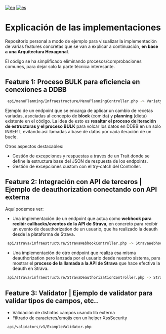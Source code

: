 [![en](https://img.shields.io/badge/lang-en-blue.svg)](https://github.com/pmdavid/nutritional-planification-example/blob/main/README.md)
[![es](https://img.shields.io/badge/lang-es-red.svg)](https://github.com/pmdavid/nutritional-planification-example/blob/main/README.es.md)

# Explicación de las implementaciones

Repositorio personal a modo de ejemplo para visualizar la implementación de varias features concretas que se van a explicar a continuación, **en base a una Arquitectura Hexagonal**. 

El código se ha simplificado eliminando procesos/comprobaciones comunes, para dejar solo la parte técnica interesante.

## Feature 1: Proceso BULK para eficiencia en conexiones a DDBB


```bash
 api/menuPlanning/Infraestructure/MenuPlanningController.php -> VarietyModeSwitcher.php -> RecipeRecalculatorService.php
```

Ejemplo de un endpoint que se encarga de aplicar un cambio de recetas variadas, asociadas al concepto de **block** (comida) y **planning** (dieta) existente en el código.
La idea de esto es **resaltar el proceso de iteración de estructuras y el proceso BULK** para volcar los datos en DDBB en un solo INSERT, evitando así llamadas a base de datos por cada iteración de un bucle.

Otros aspectos destacables:

- Gestión de excepciones y respuestas a través de un Trait donde se define la estructura base del JSON de respuesta de los endpoints.
- Gestión de excepciones custom con el try-catch del Controller.

## Feature 2: Integración con API de terceros | Ejemplo de deauthorization conectando con API externa

Aquí podemos ver:

- Una implementación de un endpoint que actua como **webhook para recibir callbacks/eventos de la API de Strava**, en concreto para recibir un evento de deauthorization de un usuario, que ha realizado la deauth desde la plataforma de Strava.

```bash
 api/strava/infraestructure/StravaWebhookController.php -> StravaWebhookHandler.php -> StravaDeauthorizationService.php
```

- Una implementación de otro endpoint que realiza esa misma deauthorization pero lanzada por el usuario desde nuestro sistema, para mostrar el **proceso de la llamada a la API de Strava** que hace efectiva la deauth en Strava.

```bash
 api/strava/infraestructure/StravaDeauthorizationController.php -> StravaDeauthorizationService.php
```


## Feature 3: Validator | Ejemplo de validator para validar tipos de campos, etc..

- Validación de distintos campos usando lib externa
- Filtrado de caracteres/emojis con un helper XssSecurity

```bash
 api/validators/v3/ExampleValidator.php
```
